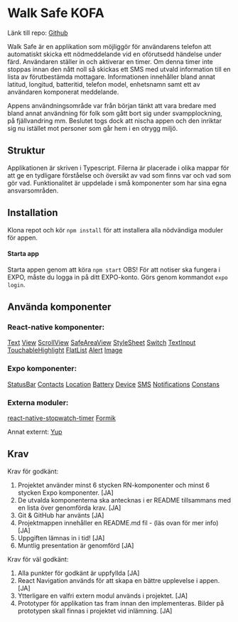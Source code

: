 # Walk Safe KOFA 

Länk till repo:
[Github](https://github.com/95olibod/WalkSafe-KOF)

Walk Safe är en applikation som möjliggör för användarens telefon att automatiskt skicka ett nödmeddelande vid en oförutsedd händelse under färd. Användaren ställer in och aktiverar en timer. Om denna timer inte stoppas innan den nått noll så skickas ett SMS med utvald information till en lista av förutbestämda mottagare. Informationen innehåller bland annat latitud, longitud, batteritid, telefon model, enhetsnamn samt ett av användaren komponerat meddelande. 

Appens användningsområde var från början tänkt att vara bredare med bland annat användning för folk som gått bort sig under svampplockning, på fjällvandring mm. Beslutet togs dock att nischa appen och den inriktar sig nu istället mot personer som går hem i en otrygg miljö. 

## Struktur
Applikationen är skriven i Typescript. Filerna är placerade i olika mappar för att ge en tydligare förståelse och översikt av vad som finns var och vad som gör vad. 
Funktionalitet är uppdelade i små komponenter som har sina egna ansvarsområden. 

## Installation
Klona repot och kör `npm install` för att installera alla nödvändiga moduler för appen.

#### Starta app
Starta appen genom att köra `npm start`
OBS! För att notiser ska fungera i EXPO, måste du logga in på ditt EXPO-konto. Görs genom kommandot `expo login`.

## Använda komponenter

### React-native komponenter:

[Text](https://docs.expo.dev/versions/v42.0.0/react-native/text/)
[View](https://docs.expo.dev/versions/v42.0.0/react-native/view/)
[ScrollView](https://docs.expo.dev/versions/v42.0.0/react-native/scrollview/)
[SafeAreaView](https://docs.expo.dev/versions/v42.0.0/react-native/safeareaview/)
[StyleSheet](https://docs.expo.dev/versions/v42.0.0/react-native/stylesheet/)
[Switch](https://docs.expo.dev/versions/v42.0.0/react-native/switch/)
[TextInput](https://docs.expo.dev/versions/v42.0.0/react-native/textinput/)
[TouchableHighlight](https://docs.expo.dev/versions/v42.0.0/react-native/touchablehighlight/)
[FlatList](https://docs.expo.dev/versions/v42.0.0/react-native/flatlist/)
[Alert](https://docs.expo.dev/versions/v42.0.0/react-native/alert/)
[Image](https://docs.expo.dev/versions/v42.0.0/react-native/image/)


### Expo komponenter: 

[StatusBar](https://docs.expo.dev/versions/v42.0.0/react-native/statusbar/)
[Contacts](https://docs.expo.dev/versions/v42.0.0/sdk/contacts/)
[Location](https://docs.expo.dev/versions/v42.0.0/sdk/location/)
[Battery](https://docs.expo.dev/versions/v42.0.0/sdk/battery/)
[Device](https://docs.expo.dev/versions/v42.0.0/sdk/device/)
[SMS](https://docs.expo.dev/versions/v42.0.0/sdk/sms/)
[Notifications](https://docs.expo.dev/versions/v42.0.0/sdk/notifications/)
[Constans](https://docs.expo.dev/versions/v42.0.0/sdk/constants/)

### Externa moduler:
[react-native-stopwatch-timer](https://snack.expo.dev/@aboutreact/stopwatch-and-timer?session_id=snack-session-y4eB29bZK)
[Formik](https://formik.org/docs/overview)

Annat externt:
[Yup](https://www.npmjs.com/package/yup)

## Krav

Krav för godkänt:

1. Projektet använder minst 6 stycken RN-komponenter och minst 6 stycken Expo komponenter. [JA]
2. De utvalda komponenterna ska antecknas i er README tillsammans med en lista över genomförda krav. [JA]
3. Git & GitHub har använts [JA]
4. Projektmappen innehåller en README.md fil - (läs ovan för mer info) [JA]
5. Uppgiften lämnas in i tid! [JA]
6. Muntlig presentation är genomförd [JA]

Krav för väl godkänt:

1. Alla punkter för godkänt är uppfyllda [JA]
2. React Navigation används för att skapa en bättre upplevelse i appen. [JA]
3. Ytterligare en valfri extern modul används i projektet. [JA]
4. Prototyper för applikation tas fram innan den implementeras. Bilder på prototypen skall finnas i projektet vid inlämning. [JA]
